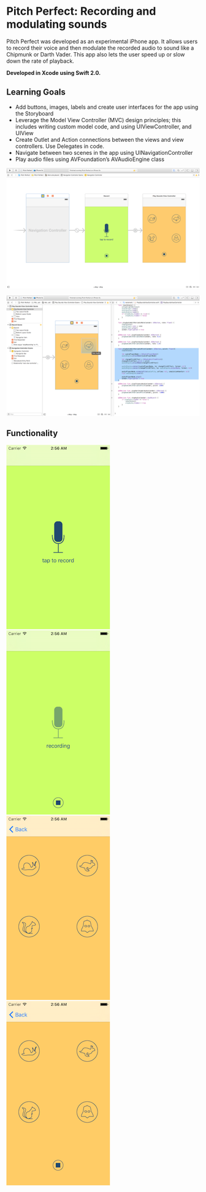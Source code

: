 # Pitch Perfect: Recording and modulating sounds

Pitch Perfect was developed as an experimental iPhone app. It allows users to record their voice and then modulate the recorded audio to sound like a Chipmunk or Darth Vader. This app also lets the user speed up or slow down the rate of playback.

**Developed in Xcode using Swift 2.0.**

## Learning Goals

* Add buttons, images, labels and create user interfaces for the app using the Storyboard
* Leverage the Model View Controller (MVC) design principles; this includes writing custom model code, and using UIViewController, and UIView
* Create Outlet and Action connections between the views and view controllers. Use Delegates in code.
* Navigate between two scenes in the app using UINavigationController
* Play audio files using AVFoundation’s AVAudioEngine class

![Pitch Perfect 01](/doc/pp01.png)

![Pitch Perfect 02](/doc/pp02.png)

## Functionality

![Pitch Perfect 1](/doc/pp1.png)
![Pitch Perfect 2](/doc/pp2.png)
![Pitch Perfect 3](/doc/pp3.png)
![Pitch Perfect 4](/doc/pp4.png)


